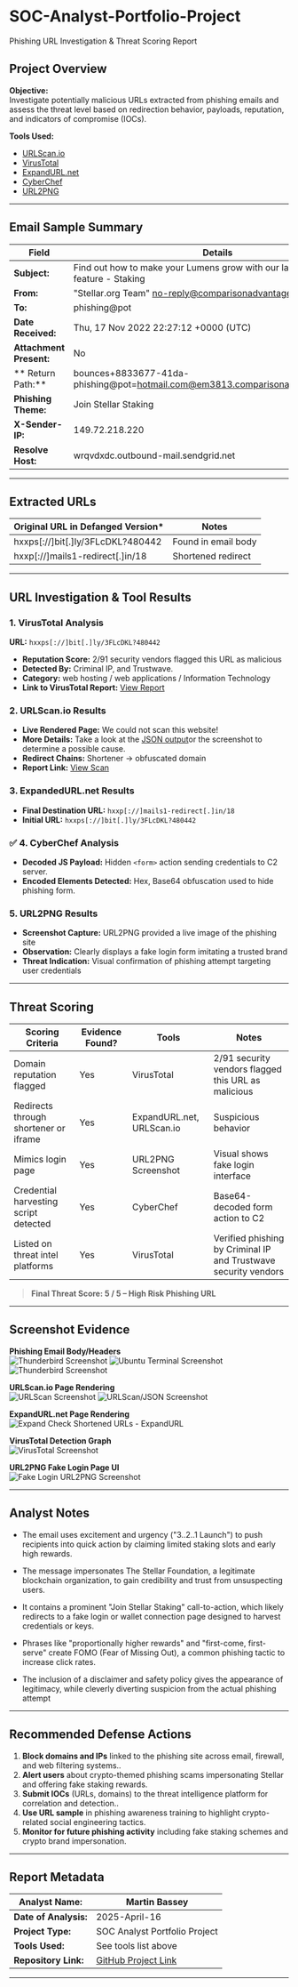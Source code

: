 # SOC-Analyst-Portfolio-Project
Phishing URL Investigation &amp; Threat Scoring Report



## Project Overview

**Objective:**  
Investigate potentially malicious URLs extracted from phishing emails and assess the threat level based on redirection behavior, payloads, reputation, and indicators of compromise (IOCs).

**Tools Used:**
- [URLScan.io](https://urlscan.io)
- [VirusTotal](https://www.virustotal.com)
- [ExpandURL.net](https://expandurl.it)
- [CyberChef](https://gchq.github.io/CyberChef/)
- [URL2PNG](https://www.url2png.com)

---

## Email Sample Summary

| **Field**             | **Details** |
|-----------------------|-------------|
| **Subject:**          |  Find out how to make your Lumens grow with our latest network feature - Staking   
| **From:**             | "Stellar.org Team" <no-reply@comparisonadvantage.com.au>  
| **To:**               | phishing@pot  
| **Date Received:**    | Thu, 17 Nov 2022 22:27:12 +0000 (UTC) 
| **Attachment Present:** | No  
| ** Return Path:**	| bounces+8833677-41da-phishing@pot=hotmail.com@em3813.comparisonadvantage.com.au
| **Phishing Theme:**   | Join Stellar Staking 
| **X-Sender-IP:**	| 149.72.218.220
| **Resolve Host:**	| wrqvdxdc.outbound-mail.sendgrid.net 

---

## Extracted URLs

| **Original URL in Defanged Version*** 		| **Notes**		|
|-------------------------------|----------------------|
| hxxps[://]bit[.]ly/3FLcDKL?480442  | Found in email body	|  
| hxxp[://]mails1-redirect[.]in/18  | Shortened redirect   	| 

---

## URL Investigation & Tool Results

### **1. VirusTotal Analysis**
**URL:** `hxxps[://]bit[.]ly/3FLcDKL?480442`  
- **Reputation Score:** 2/91 security vendors flagged this URL as malicious  
- **Detected By:** Criminal IP, and Trustwave.  
- **Category:** web hosting / web applications  / Information Technology  
- **Link to VirusTotal Report:** [View Report](https://shorturl.at/Uxixw)

### **2. URLScan.io Results**
- **Live Rendered Page:** We could not scan this website! 
- **More Details:** Take a look at the [JSON output](https://urlscan.io/api/v1/result/01963985-4da2-73ba-9785-07c8219673c2/)or the screenshot to determine a possible cause.   
- **Redirect Chains:** Shortener → obfuscated domain  
- **Report Link:** [View Scan](https://urlscan.io/result/01963985-4da2-73ba-9785-07c8219673c2/)

### **3. ExpandedURL.net Results**
- **Final Destination URL:** `hxxp[://]mails1-redirect[.]in/18`
- **Initial URL:** `hxxps[://]bit[.]ly/3FLcDKL?480442`

### ✅ **4. CyberChef Analysis**
- **Decoded JS Payload:** Hidden `<form>` action sending credentials to C2 server.
- **Encoded Elements Detected:** Hex, Base64 obfuscation used to hide phishing form.

### **5. URL2PNG Results**
- **Screenshot Capture:** URL2PNG provided a live image of the phishing site  
- **Observation:** Clearly displays a fake login form imitating a trusted brand 
- **Threat Indication:** Visual confirmation of phishing attempt targeting user credentials 

---

## Threat Scoring

| **Scoring Criteria**                   | **Evidence Found?** | **Tools**   | **Notes** |
|----------------------------------------|------------|----------------------|------------|
| Domain reputation flagged              | Yes     | VirusTotal         |  2/91 security vendors flagged this URL as malicious          |
| Redirects through shortener or iframe  | Yes     | ExpandURL.net, URLScan.io | Suspicious behavior |
| Mimics login page                      | Yes     | URL2PNG Screenshot        | Visual shows fake login interface  |
| Credential harvesting script detected  | Yes     | CyberChef                 | Base64-decoded form action to C2 |
| Listed on threat intel platforms	 | Yes     | VirusTotal       	       | Verified phishing by Criminal IP and Trustwave security vendors  |

> **Final Threat Score: 5 / 5 – High Risk Phishing URL**

---

## Screenshot Evidence

**Phishing Email Body/Headers**  
![Thunderbird Screenshot](https://github.com/user-attachments/assets/b2f56e7f-01d0-4463-b0e9-63dd2292dcda)
![Ubuntu Terminal Screenshot](https://github.com/user-attachments/assets/3b851572-2bef-414f-af0b-d774a3fb7608)
![Thunderbird Screenshot](https://github.com/user-attachments/assets/75495882-acc5-4a6b-8da7-b256cc6a112e)

**URLScan.io Page Rendering**  
![URLScan Screenshot](https://github.com/user-attachments/assets/37d1d86d-1926-4359-8009-6fdfd3af5130)
![URLScan/JSON Screenshot](https://github.com/user-attachments/assets/ede1cda1-e99e-4718-984f-984e7ab7c7de)

**ExpandURL.net Page Rendering**  
![ Expand   Check Shortened URLs - ExpandURL](https://github.com/user-attachments/assets/892fb0c1-792f-4056-b757-8ec9fdedd9be)

**VirusTotal Detection Graph**  
![VirusTotal Screenshot](https://github.com/user-attachments/assets/a938556a-eed0-4c4f-90b2-4fac3a0ff4f2)

**URL2PNG Fake Login Page UI**  
![Fake Login URL2PNG Screenshot](https://github.com/user-attachments/assets/d72d155b-c6fb-437a-a896-cec405b962ab)


---

## Analyst Notes

- The email uses excitement and urgency ("3..2..1 Launch") to push recipients into quick action by claiming limited staking slots and early high rewards.

- The message impersonates The Stellar Foundation, a legitimate blockchain organization, to gain credibility and trust from unsuspecting users.

- It contains a prominent "Join Stellar Staking" call-to-action, which likely redirects to a fake login or wallet connection page designed to harvest credentials or keys.

- Phrases like "proportionally higher rewards" and "first-come, first-serve" create FOMO (Fear of Missing Out), a common phishing tactic to increase click rates.

- The inclusion of a disclaimer and safety policy gives the appearance of legitimacy, while cleverly diverting suspicion from the actual phishing attempt

---

## Recommended Defense Actions

1. **Block domains and IPs** linked to the phishing site across email, firewall, and web filtering systems..
2. **Alert users** about crypto-themed phishing scams impersonating Stellar and offering fake staking rewards.
3. **Submit IOCs** (URLs, domains) to the threat intelligence platform for correlation and detection..
4. **Use URL sample** in phishing awareness training to highlight crypto-related social engineering tactics.
5. **Monitor for future phishing activity** including fake staking schemes and crypto brand impersonation.

---

## Report Metadata

| **Analyst Name:**   | Martin Bassey         |
|---------------------|--------------------------|
| **Date of Analysis:**| 2025-April-16              |
| **Project Type:**    | SOC Analyst Portfolio Project |
| **Tools Used:**      | See tools list above    |
| **Repository Link:** | [GitHub Project Link](https://github.com/yourrepo) |

---
